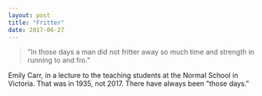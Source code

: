 ```yaml
---
layout: post
title: "Fritter"
date: 2017-06-27
---
```


>"In those days a man did not fritter away so much time and strength in running to and fro."

Emily Carr, in a lecture to the teaching students at the Normal School in Victoria. That was in 1935, not 2017. There have always been "those days."
